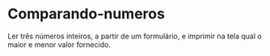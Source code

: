 # Comparando-numeros
Ler três números inteiros, a partir de um formulário, e imprimir na tela qual o maior e menor valor fornecido.
